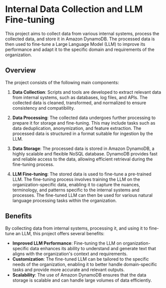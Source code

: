 # Internal Data Collection and LLM Fine-tuning

This project aims to collect data from various internal systems, process the collected data, and store it in Amazon DynamoDB. The processed data is then used to fine-tune a Large Language Model (LLM) to improve its performance and adapt it to the specific domain and requirements of the organization.

## Overview

The project consists of the following main components:

1. **Data Collection**: Scripts and tools are developed to extract relevant data from internal systems, such as databases, log files, and APIs. The collected data is cleaned, transformed, and normalized to ensure consistency and compatibility.

2. **Data Processing**: The collected data undergoes further processing to prepare it for storage and fine-tuning. This may include tasks such as data deduplication, anonymization, and feature extraction. The processed data is structured in a format suitable for ingestion by the LLM.

3. **Data Storage**: The processed data is stored in Amazon DynamoDB, a highly scalable and flexible NoSQL database. DynamoDB provides fast and reliable access to the data, allowing efficient retrieval during the fine-tuning process.

4. **LLM Fine-tuning**: The stored data is used to fine-tune a pre-trained LLM. The fine-tuning process involves training the LLM on the organization-specific data, enabling it to capture the nuances, terminology, and patterns specific to the internal systems and processes. The fine-tuned LLM can then be used for various natural language processing tasks within the organization.

## Benefits

By collecting data from internal systems, processing it, and using it to fine-tune an LLM, this project offers several benefits:

- **Improved LLM Performance**: Fine-tuning the LLM on organization-specific data enhances its ability to understand and generate text that aligns with the organization's context and requirements.
- **Customization**: The fine-tuned LLM can be tailored to the specific needs of the organization, enabling it to better handle domain-specific tasks and provide more accurate and relevant outputs.
- **Scalability**: The use of Amazon DynamoDB ensures that the data storage is scalable and can handle large volumes of data efficiently.
